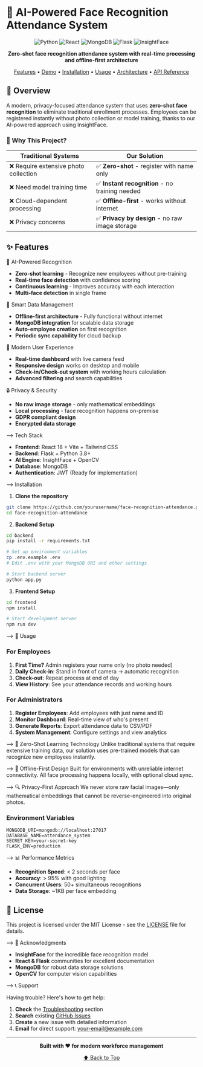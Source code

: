 
# 🎯 AI-Powered Face Recognition Attendance System

<div align="center">

![Python](https://img.shields.io/badge/Python-3.8+-blue.svg)
![React](https://img.shields.io/badge/React-18.0+-61dafb.svg)
![MongoDB](https://img.shields.io/badge/MongoDB-5.0+-green.svg)
![Flask](https://img.shields.io/badge/Flask-2.3+-black.svg)
![InsightFace](https://img.shields.io/badge/InsightFace-AI%20Powered-orange.svg)

**Zero-shot face recognition attendance system with real-time processing and offline-first architecture**

[Features](#-features) • [Demo](#-demo) • [Installation](#-installation) • [Usage](#-usage) • [Architecture](#-architecture) • [API Reference](#-api-reference)

</div>

## 🌟 Overview

A modern, privacy-focused attendance system that uses **zero-shot face recognition** to eliminate traditional enrollment processes. Employees can be registered instantly without photo collection or model training, thanks to our AI-powered approach using InsightFace.

### 🚀 Why This Project?

| Traditional Systems | Our Solution |
|-------------------|--------------|
|❌ Require extensive photo collection | ✅ **Zero-shot** - register with name only |
|❌ Need model training time | ✅ **Instant recognition** - no training needed |
|❌ Cloud-dependent processing | ✅ **Offline-first** - works without internet |
|❌ Privacy concerns | ✅ **Privacy by design** - no raw image storage |

## ✨ Features

🤖 AI-Powered Recognition
- **Zero-shot learning** - Recognize new employees without pre-training
- **Real-time face detection** with confidence scoring
- **Continuous learning** - Improves accuracy with each interaction
- **Multi-face detection** in single frame

💾 Smart Data Management
- **Offline-first architecture** - Fully functional without internet
- **MongoDB integration** for scalable data storage
- **Auto-employee creation** on first recognition
- **Periodic sync capability** for cloud backup

🎨 Modern User Experience
- **Real-time dashboard** with live camera feed
- **Responsive design** works on desktop and mobile
- **Check-in/Check-out system** with working hours calculation
- **Advanced filtering** and search capabilities

🔒 Privacy & Security
- **No raw image storage** - only mathematical embeddings
- **Local processing** - face recognition happens on-premise
- **GDPR compliant design**
- **Encrypted data storage**

--> Tech Stack
- **Frontend**: React 18 + Vite + Tailwind CSS
- **Backend**: Flask + Python 3.8+
- **AI Engine**: InsightFace + OpenCV
- **Database**: MongoDB
- **Authentication**: JWT (Ready for implementation)

--> Installation

1. **Clone the repository**
```bash
git clone https://github.com/yourusername/face-recognition-attendance.git
cd face-recognition-attendance
```

2. **Backend Setup**
```bash
cd backend
pip install -r requirements.txt

# Set up environment variables
cp .env.example .env
# Edit .env with your MongoDB URI and other settings

# Start backend server
python app.py
```

3. **Frontend Setup**
```bash
cd frontend
npm install

# Start development server
npm run dev
```

--> 📖 Usage

### For Employees
1. **First Time?** Admin registers your name only (no photo needed)
2. **Daily Check-in**: Stand in front of camera → automatic recognition
3. **Check-out**: Repeat process at end of day
4. **View History**: See your attendance records and working hours

### For Administrators
1. **Register Employees**: Add employees with just name and ID
2. **Monitor Dashboard**: Real-time view of who's present
3. **Generate Reports**: Export attendance data to CSV/PDF
4. **System Management**: Configure settings and view analytics


--> 🧠 Zero-Shot Learning Technology
Unlike traditional systems that require extensive training data, our solution uses pre-trained models that can recognize new employees instantly.

--> 📱 Offline-First Design
Built for environments with unreliable internet connectivity. All face processing happens locally, with optional cloud sync.

--> 🔍 Privacy-First Approach
We never store raw facial images—only mathematical embeddings that cannot be reverse-engineered into original photos.

### Environment Variables
```env
MONGODB_URI=mongodb://localhost:27017
DATABASE_NAME=attendance_system
SECRET_KEY=your-secret-key
FLASK_ENV=production
```

--> 📊 Performance Metrics

- **Recognition Speed**: < 2 seconds per face
- **Accuracy**: > 95% with good lighting
- **Concurrent Users**: 50+ simultaneous recognitions
- **Data Storage**: ~1KB per face embedding

## 📄 License

This project is licensed under the MIT License - see the [LICENSE](LICENSE) file for details.

--> 🙏 Acknowledgments

- **InsightFace** for the incredible face recognition model
- **React & Flask** communities for excellent documentation
- **MongoDB** for robust data storage solutions
- **OpenCV** for computer vision capabilities

--> 📞 Support

Having trouble? Here's how to get help:

1. **Check** the [Troubleshooting](#-troubleshooting) section
2. **Search** existing [GitHub Issues](https://github.com/yourusername/face-recognition-attendance/issues)
3. **Create** a new issue with detailed information
4. **Email** for direct support: your-email@example.com

---

<div align="center">

**Built with ❤️ for modern workforce management**

[⬆ Back to Top](#-ai-powered-face-recognition-attendance-system)

</div>
